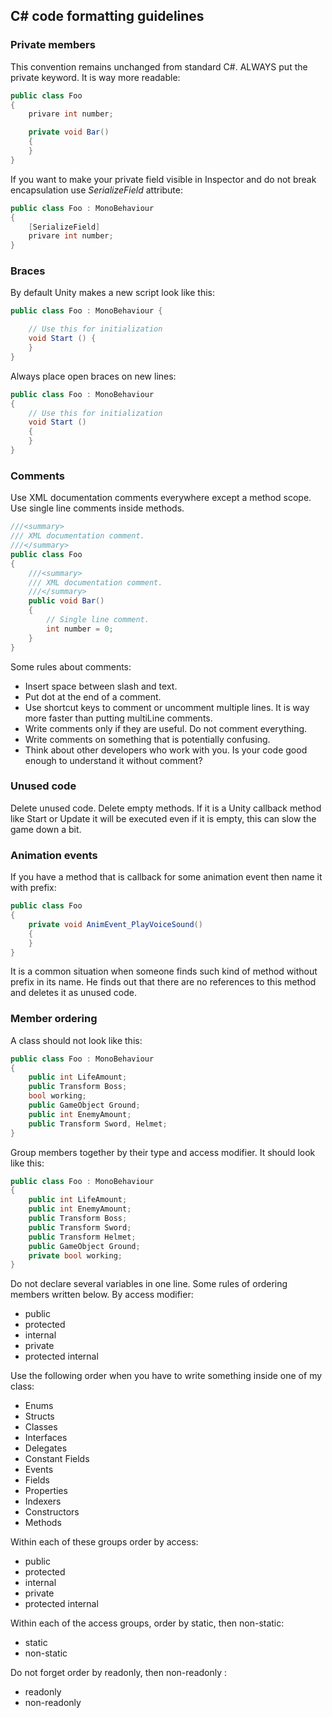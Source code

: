 ## C# code formatting guidelines

### Private members
This convention remains unchanged from standard C#. ALWAYS put the private keyword. It is way more readable:
```cs
public class Foo
{
    privare int number;

    private void Bar()
    {
    }
}
```

If you want to make your private field visible in Inspector and do not break encapsulation use *SerializeField* attribute:

```cs
public class Foo : MonoBehaviour
{
    [SerializeField]
    privare int number;
}
```

### Braces
By default Unity makes a new script look like this:
```cs
public class Foo : MonoBehaviour {

    // Use this for initialization
    void Start () {
    }
}
```
Always place open braces on new lines:
```cs
public class Foo : MonoBehaviour
{
    // Use this for initialization
    void Start ()
    {	
    }
}
```
### Comments
Use XML documentation comments everywhere except a method scope. Use single line comments inside methods.
```cs
///<summary>
/// XML documentation comment.
///</summary>
public class Foo
{
    ///<summary>
    /// XML documentation comment.
    ///</summary>
    public void Bar()
    {
        // Single line comment.
        int number = 0;
    }
}
```
Some rules about comments:
- Insert space between slash and text.
- Put dot at the end of a comment.
- Use shortcut keys to comment or uncomment multiple lines. It is way more faster than putting multiLine comments.
- Write comments only if they are useful. Do not comment everything.
- Write comments on something that is potentially confusing.
- Think about other developers who work with you. Is your code good enough to understand it without comment?

### Unused code
Delete unused code. Delete empty methods. If it is a Unity callback method like Start or Update it will be executed even if it is empty, this can slow the game down a bit.

### Animation events
If you have a method that is callback for some animation event then name it with prefix:
```cs
public class Foo
{
    private void AnimEvent_PlayVoiceSound()
    {
    }
}
```
It is a common situation when someone finds such kind of method without prefix in its name. He finds out that there are no references to this method and deletes it as unused code.

### Member ordering
A class should not look like this:
```cs
public class Foo : MonoBehaviour
{
    public int LifeAmount;
    public Transform Boss;
    bool working;
    public GameObject Ground;
    public int EnemyAmount;
    public Transform Sword, Helmet;
}
```
Group members together by their type and access modifier.
It should look like this:
```cs
public class Foo : MonoBehaviour
{
    public int LifeAmount;
    public int EnemyAmount;
    public Transform Boss;
    public Transform Sword;
    public Transform Helmet;
    public GameObject Ground;
    private bool working;
}
```
Do not declare several variables in one line.
Some rules of ordering members written below.
By access modifier:
- public
- protected
- internal
- private
- protected internal

Use the following order when you have to write something inside one of my class:
- Enums
- Structs
- Classes
- Interfaces
- Delegates
- Constant Fields
- Events
- Fields
- Properties
- Indexers
- Constructors
- Methods

Within each of these groups order by access:
- public
- protected
- internal
- private
- protected internal

Within each of the access groups, order by static, then non-static:
- static
- non-static

Do not forget order by readonly, then non-readonly : 
- readonly
- non-readonly









